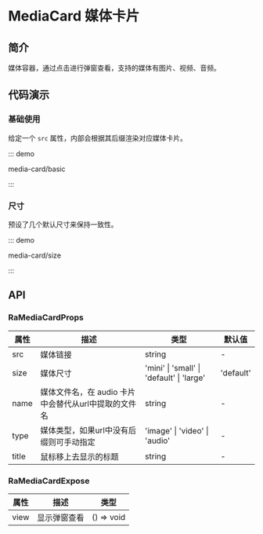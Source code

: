 # MediaCard 媒体卡片

## 简介

媒体容器，通过点击进行弹窗查看，支持的媒体有图片、视频、音频。

## 代码演示

### 基础使用

给定一个 `src` 属性，内部会根据其后缀渲染对应媒体卡片。

::: demo

media-card/basic

:::

### 尺寸

预设了几个默认尺寸来保持一致性。

::: demo

media-card/size

:::

## API

### RaMediaCardProps

| 属性  | 描述                                                 | 类型                                      | 默认值    |
| ----- | ---------------------------------------------------- | ----------------------------------------- | --------- |
| src   | 媒体链接                                             | string                                    | -         |
| size  | 媒体尺寸                                             | 'mini' \| 'small' \| 'default' \| 'large' | 'default' |
| name  | 媒体文件名，在 audio 卡片中会替代从url中提取的文件名 | string                                    | -         |
| type  | 媒体类型，如果url中没有后缀则可手动指定              | 'image' \| 'video' \| 'audio'             | -         |
| title | 鼠标移上去显示的标题                                 | string                                    | -         |

### RaMediaCardExpose

| 属性 | 描述         | 类型       |
| ---- | ------------ | ---------- |
| view | 显示弹窗查看 | () => void |
